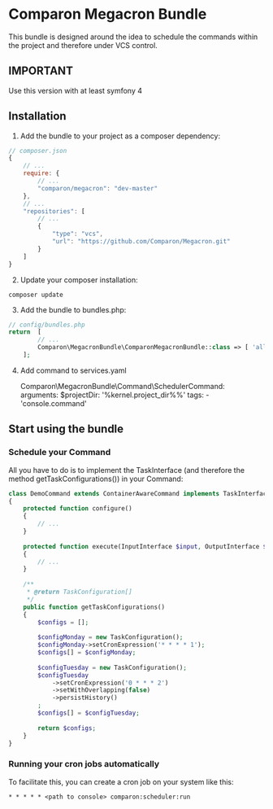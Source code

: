 # Comparon Megacron Bundle

This bundle is designed around the idea to schedule the commands within the project and therefore under VCS control.

## IMPORTANT

Use this version with at least symfony 4

## Installation

1. Add the bundle to your project as a composer dependency:
```javascript
// composer.json
{
    // ...
    require: {
        // ...
        "comparon/megacron": "dev-master"
    },
    // ...
    "repositories": [
        // ...
        {
            "type": "vcs",
            "url": "https://github.com/Comparon/Megacron.git"
        }
    ]
}
```

2. Update your composer installation:
```shell
composer update
````

3. Add the bundle to bundles.php:
```php
// config/bundles.php
return  [
        // ...
        Comparon\MegacronBundle\ComparonMegacronBundle::class => [ 'all' => true],
    ];
```
4. Add command to services.yaml


    Comparon\MegacronBundle\Command\SchedulerCommand:
        arguments:
          $projectDir: '%kernel.project_dir%%'
        tags:
          - 'console.command'


## Start using the bundle

### Schedule your Command

All you have to do is to implement the TaskInterface (and therefore the method getTaskConfigurations()) in your Command:

```php
class DemoCommand extends ContainerAwareCommand implements TaskInterface
{
    protected function configure()
    {
        // ...
    }
    
    protected function execute(InputInterface $input, OutputInterface $output)
    {
        // ...
    }
    
    /**
     * @return TaskConfiguration[]
     */
    public function getTaskConfigurations()
    {
        $configs = [];
        
        $configMonday = new TaskConfiguration();
        $configMonday->setCronExpression('* * * * 1');
        $configs[] = $configMonday;
        
        $configTuesday = new TaskConfiguration();
        $configTuesday
            ->setCronExpression('0 * * * 2')
            ->setWithOverlapping(false)
            ->persistHistory()
        ;
        $configs[] = $configTuesday;
        
        return $configs;
    }
}
```

### Running your cron jobs automatically

To facilitate this, you can create a cron job on your system like this:
```
* * * * * <path to console> comparon:scheduler:run
```
